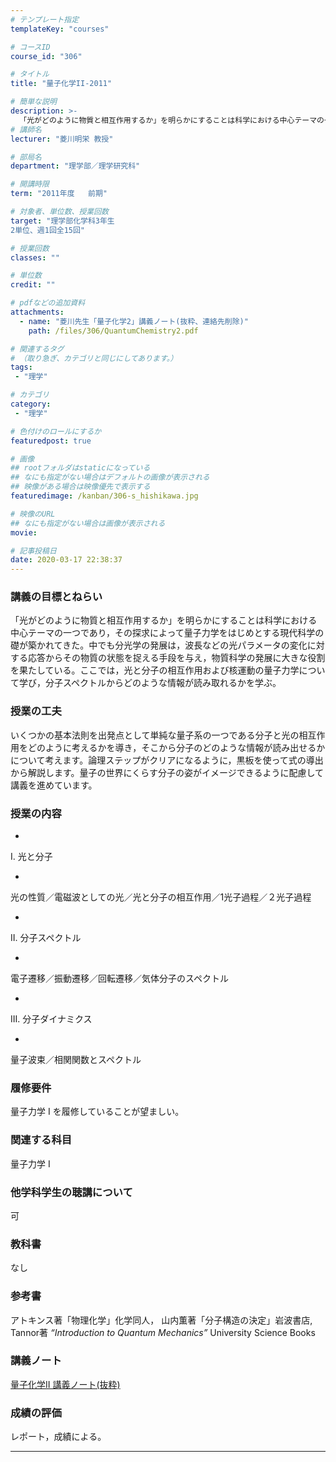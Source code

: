 ```yaml
---
# テンプレート指定
templateKey: "courses"

# コースID
course_id: "306"

# タイトル
title: "量子化学II-2011"

# 簡単な説明
description: >-
  「光がどのように物質と相互作用するか」を明らかにすることは科学における中心テーマの一つであり，その探求によって量子力学をはじめとする現代科学の礎が築かれてきた。中でも分光学の発展は，波長などの光パラメータの変化に対する応答からその物質の状態を捉える手段を与え，物質科学の発展に大きな役割を果たしている。ここでは，光と分子の相互作用および核運動の量子力学について学び，分子スペクトルからどのような情報が ....
# 講師名
lecturer: "菱川明栄 教授"

# 部局名
department: "理学部／理学研究科"

# 開講時限
term: "2011年度	前期"

# 対象者、単位数、授業回数
target: "理学部化学科3年生
2単位、週1回全15回"

# 授業回数
classes: ""

# 単位数
credit: ""

# pdfなどの追加資料
attachments:
  - name: "菱川先生「量子化学2」講義ノート(抜粋、連絡先削除)" 
    path: /files/306/QuantumChemistry2.pdf

# 関連するタグ
# （取り急ぎ、カテゴリと同じにしてあります。）
tags:
 - "理学"

# カテゴリ
category:
 - "理学"

# 色付けのロールにするか
featuredpost: true

# 画像
## rootフォルダはstaticになっている
## なにも指定がない場合はデフォルトの画像が表示される
## 映像がある場合は映像優先で表示する
featuredimage: /kanban/306-s_hishikawa.jpg

# 映像のURL
## なにも指定がない場合は画像が表示される
movie: 

# 記事投稿日
date: 2020-03-17 22:38:37
---
```


### 講義の目標とねらい

「光がどのように物質と相互作用するか」を明らかにすることは科学における中心テーマの一つであり，その探求によって量子力学をはじめとする現代科学の礎が築かれてきた。中でも分光学の発展は，波長などの光パラメータの変化に対する応答からその物質の状態を捉える手段を与え，物質科学の発展に大きな役割を果たしている。ここでは，光と分子の相互作用および核運動の量子力学について学び，分子スペクトルからどのような情報が読み取れるかを学ぶ。


### 授業の工夫

いくつかの基本法則を出発点として単純な量子系の一つである分子と光の相互作用をどのように考えるかを導き，そこから分子のどのような情報が読み出せるかについて考えます。論理ステップがクリアになるように，黒板を使って式の導出から解説します。量子の世界にくらす分子の姿がイメージできるように配慮して講義を進めています。





### 授業の内容


-
I. 光と分子


-
光の性質／電磁波としての光／光と分子の相互作用／1光子過程／２光子過程


-
II. 分子スペクトル


-
電子遷移／振動遷移／回転遷移／気体分子のスペクトル


-
III. 分子ダイナミクス


-
量子波束／相関関数とスペクトル



### 履修要件

量子力学 I を履修していることが望ましい。

### 関連する科目

量子力学 I

### 他学科学生の聴講について

可

### 教科書

なし

### 参考書

アトキンス著「物理化学」化学同人，
山内薫著「分子構造の決定」岩波書店,
Tannor著 <cite>“Introduction to Quantum Mechanics”</cite> University Science Books





### 講義ノート

[量子化学II 講義ノート(抜粋)](https://ocw.nagoya-u.jp/files/306/QuantumChemistry2.pdf) 






### 成績の評価

レポート，成績による。



-----